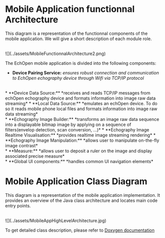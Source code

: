# Mobile Application functionnal Architecture
This diagram is a representation of the functionnal components of the mobile application. We will give a short description of each module role.

<br>
![](../assets/MobileFunctionnalArchitecture2.png)

The EchOpen mobile application is divided into the following components:

 * **Device Pairing Service:** *ensures robust connection and communication to EchOpen echography device through Wifi via TCP/IP protocol*
<br>
 * **Device Data Source:** *receives and reads TCP/IP messages from echOpen echography device and formats information into image raw data streaming*
 * **Local Data Source:** *emulates an echOpen device. To do so it reads mobile phone local files and formats information into image raw data streaming*
<br>
 * **Echography Image Builder:** *transforms an image raw data sequence into a displayable bitmap image by applying on a sequence of filters(envelop detection, scan conversion, ...)*
 * **Echography Image Realtime Visualisation:** *provides realtime image streaming rendering*
 * **Echography Image Manipulation:** *allows user to manipulate on-the-fly image contrast*
<br>
 * **Measure:** *allows user to deposit a ruler on the image and display associated precise measure*
<br>
 * **Global UI components:** *handles common UI navigation elements*

# Mobile Application Class Diagram
This diagram is a representation of the mobile application implementation. It provides an overview of the Java class architecture and locates main code entry points.

<br>
![](../assets/MobileAppHighLevelArchitecture.jpg)
<br>

To get detailed class description, please refer to [Doxygen documentation](https://github.com/echopen/PRJ-medtec_androidapp/tree/master/doc/app_javadoc)